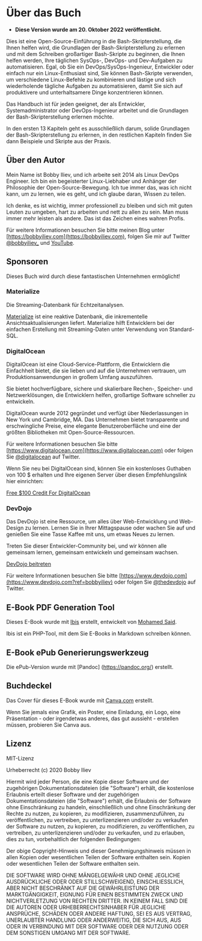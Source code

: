 # Über das Buch

* **Diese Version wurde am 20. Oktober 2022 veröffentlicht.**

Dies ist eine Open-Source-Einführung in die Bash-Skripterstellung, die Ihnen helfen wird, die Grundlagen der Bash-Skripterstellung zu erlernen und mit dem Schreiben großartiger Bash-Skripte zu beginnen, die Ihnen helfen werden, Ihre täglichen SysOps-, DevOps- und Dev-Aufgaben zu automatisieren. Egal, ob Sie ein DevOps/SysOps-Ingenieur, Entwickler oder einfach nur ein Linux-Enthusiast sind, Sie können Bash-Skripte verwenden, um verschiedene Linux-Befehle zu kombinieren und lästige und sich wiederholende tägliche Aufgaben zu automatisieren, damit Sie sich auf produktivere und unterhaltsamere Dinge konzentrieren können.

Das Handbuch ist für jeden geeignet, der als Entwickler, Systemadministrator oder DevOps-Ingenieur arbeitet und die Grundlagen der Bash-Skripterstellung erlernen möchte.

In den ersten 13 Kapiteln geht es ausschließlich darum, solide Grundlagen der Bash-Skripterstellung zu erlernen, in den restlichen Kapiteln finden Sie dann Beispiele und Skripte aus der Praxis.

## Über den Autor

Mein Name ist Bobby Iliev, und ich arbeite seit 2014 als Linux DevOps Engineer. Ich bin ein begeisterter Linux-Liebhaber und Anhänger der Philosophie der Open-Source-Bewegung. Ich tue immer das, was ich nicht kann, um zu lernen, wie es geht, und ich glaube daran, Wissen zu teilen.

Ich denke, es ist wichtig, immer professionell zu bleiben und sich mit guten Leuten zu umgeben, hart zu arbeiten und nett zu allen zu sein. Man muss immer mehr leisten als andere. Das ist das Zeichen eines wahren Profis.

Für weitere Informationen besuchen Sie bitte meinen Blog unter [https://bobbyiliev.com](https://bobbyiliev.com), folgen Sie mir auf Twitter [@bobbyiliev_](https://twitter.com/bobbyiliev_) und [YouTube](https://www.youtube.com/channel/UCQWmdHTeAO0UvaNqve9udRw).

## Sponsoren 

Dieses Buch wird durch diese fantastischen Unternehmen ermöglicht!

### Materialize

Die Streaming-Datenbank für Echtzeitanalysen.

[Materialize](https://materialize.com/) ist eine reaktive Datenbank, die inkrementelle Ansichtsaktualisierungen liefert. Materialize hilft Entwicklern bei der einfachen Erstellung mit Streaming-Daten unter Verwendung von Standard-SQL.

### DigitalOcean

DigitalOcean ist eine Cloud-Service-Plattform, die Entwicklern die Einfachheit bietet, die sie lieben und auf die Unternehmen vertrauen, um Produktionsanwendungen in großem Umfang auszuführen.

Sie bietet hochverfügbare, sichere und skalierbare Rechen-, Speicher- und Netzwerklösungen, die Entwicklern helfen, großartige Software schneller zu entwickeln.

DigitalOcean wurde 2012 gegründet und verfügt über Niederlassungen in New York und Cambridge, MA. Das Unternehmen bietet transparente und erschwingliche Preise, eine elegante Benutzeroberfläche und eine der größten Bibliotheken mit Open-Source-Ressourcen.

Für weitere Informationen besuchen Sie bitte [https://www.digitalocean.com](https://www.digitalocean.com) oder folgen Sie [@digitalocean](https://twitter.com/digitalocean) auf Twitter.

Wenn Sie neu bei DigitalOcean sind, können Sie ein kostenloses Guthaben von 100 $ erhalten und Ihre eigenen Server über diesen Empfehlungslink hier einrichten:

[Free $100 Credit For DigitalOcean](https://m.do.co/c/2a9bba940f39)

### DevDojo

Das DevDojo ist eine Ressource, um alles über Web-Entwicklung und Web-Design zu lernen. Lernen Sie in Ihrer Mittagspause oder wachen Sie auf und genießen Sie eine Tasse Kaffee mit uns, um etwas Neues zu lernen.

Treten Sie dieser Entwickler-Community bei, und wir können alle gemeinsam lernen, gemeinsam entwickeln und gemeinsam wachsen.

[DevDojo beitreten](https://devdojo.com?ref=bobbyiliev)

Für weitere Informationen besuchen Sie bitte [https://www.devdojo.com](https://www.devdojo.com?ref=bobbyiliev) oder folgen Sie [@thedevdojo](https://twitter.com/thedevdojo) auf Twitter.

## E-Book PDF Generation Tool

Dieses E-Book wurde mit [Ibis](https://github.com/themsaid/ibis/) erstellt, entwickelt von [Mohamed Said](https://github.com/themsaid).

Ibis ist ein PHP-Tool, mit dem Sie E-Books in Markdown schreiben können.

## E-Book ePub Generierungswerkzeug

Die ePub-Version wurde mit [Pandoc] (https://pandoc.org/) erstellt.

## Buchdeckel

Das Cover für dieses E-Book wurde mit [Canva.com](https://www.canva.com/join/determined-cork-learn) erstellt.

Wenn Sie jemals eine Grafik, ein Poster, eine Einladung, ein Logo, eine Präsentation - oder irgendetwas anderes, das gut aussieht - erstellen müssen, probieren Sie Canva aus.

## Lizenz

MIT-Lizenz

Urheberrecht (c) 2020 Bobby Iliev

Hiermit wird jeder Person, die eine Kopie dieser Software und der zugehörigen Dokumentationsdateien (die "Software") erhält, die kostenlose Erlaubnis erteilt
dieser Software und der zugehörigen Dokumentationsdateien (die "Software") erhält, die Erlaubnis
der Software ohne Einschränkung zu handeln, einschließlich und ohne Einschränkung der Rechte
zu nutzen, zu kopieren, zu modifizieren, zusammenzuführen, zu veröffentlichen, zu vertreiben, zu unterlizenzieren und/oder zu verkaufen
der Software zu nutzen, zu kopieren, zu modifizieren, zu veröffentlichen, zu vertreiben, zu unterlizenzieren und/oder zu verkaufen, und
zu erlauben, dies zu tun, vorbehaltlich der folgenden Bedingungen:

Der obige Copyright-Hinweis und dieser Genehmigungshinweis müssen in allen Kopien oder wesentlichen Teilen der Software enthalten sein.
Kopien oder wesentlichen Teilen der Software enthalten sein.

DIE SOFTWARE WIRD OHNE MÄNGELGEWÄHR UND OHNE JEGLICHE AUSDRÜCKLICHE ODER
ODER STILLSCHWEIGEND, EINSCHLIESSLICH, ABER NICHT BESCHRÄNKT AUF DIE GEWÄHRLEISTUNG DER MARKTGÄNGIGKEIT,
EIGNUNG FÜR EINEN BESTIMMTEN ZWECK UND NICHTVERLETZUNG VON RECHTEN DRITTER. IN KEINEM FALL SIND DIE
DIE AUTOREN ODER URHEBERRECHTSINHABER FÜR JEGLICHE ANSPRÜCHE, SCHÄDEN ODER ANDERE
HAFTUNG, SEI ES AUS VERTRAG, UNERLAUBTER HANDLUNG ODER ANDERWEITIG, DIE SICH AUS,
AUS ODER IN VERBINDUNG MIT DER SOFTWARE ODER DER NUTZUNG ODER DEM SONSTIGEN UMGANG MIT DER
SOFTWARE.
